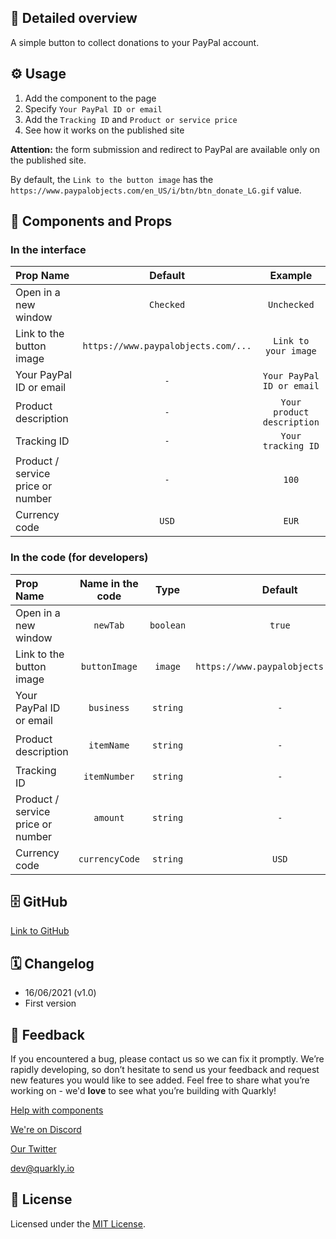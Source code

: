 ## 📖 Detailed overview

A simple button to collect donations to your PayPal account.

## ⚙️ Usage

1.  Add the component to the page
2.  Specify `Your PayPal ID or email`
3.  Add the `Tracking ID` and `Product or service price`
4.  See how it works on the published site

**Attention:** the form submission and redirect to PayPal are available only on the published site.

By default, the `Link to the button image` has the `https://www.paypalobjects.com/en_US/i/btn/btn_donate_LG.gif` value.

## 🧩 Components and Props

### In the interface

| Prop Name                         |               Default               |          Example           |
| :-------------------------------- | :---------------------------------: | :------------------------: |
| Open in a new window              |              `Checked`              |        `Unchecked`         |
| Link to the button image          | `https://www.paypalobjects.com/...` |    `Link to your image`    |
| Your PayPal ID or email           |                 `-`                 | `Your PayPal ID or email`  |
| Product description               |                 `-`                 | `Your product description` |
| Tracking ID                       |                 `-`                 |     `Your tracking ID`     |
| Product / service price or number |                 `-`                 |           `100`            |
| Currency code                     |                `USD`                |           `EUR`            |

### In the code (for developers)

| Prop Name                         | Name in the code |   Type    |               Default               |          Example           |
| :-------------------------------- | :--------------: | :-------: | :---------------------------------: | :------------------------: |
| Open in a new window              |     `newTab`     | `boolean` |               `true`                |          `false`           |
| Link to the button image          |  `buttonImage`   |  `image`  | `https://www.paypalobjects.com/...` |    `Link to your image`    |
| Your PayPal ID or email           |    `business`    | `string`  |                 `-`                 | `Your PayPal ID or email`  |
| Product description               |    `itemName`    | `string`  |                 `-`                 | `Your product description` |
| Tracking ID                       |   `itemNumber`   | `string`  |                 `-`                 |     `Your tracking ID`     |
| Product / service price or number |     `amount`     | `string`  |                 `-`                 |           `100`            |
| Currency code                     |  `currencyCode`  | `string`  |                `USD`                |           `EUR`            |

## 🗄 GitHub

[Link to GitHub](https://github.com/quarkly/community-kit/tree/master/src/PayPalDonateButton)

## 🗓 Changelog

-   16/06/2021 (v1.0)
-   First version

## 📮 Feedback

If you encountered a bug, please contact us so we can fix it promptly. We’re rapidly developing, so don’t hesitate to send us your feedback and request new features you would like to see added. Feel free to share what you’re working on - we'd **love** to see what you’re building with Quarkly!

[Help with components](https://community.quarkly.io/c/requests/11)

[We're on Discord](https://discord.gg/SuF9vCMJGW)

[Our Twitter](https://twitter.com/quarklyapp)

[dev@quarkly.io](mailto:dev@quarkly.io)

## 📝 License

Licensed under the [MIT License](./LICENSE).
